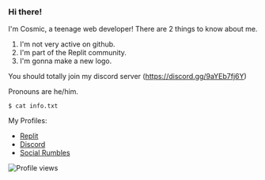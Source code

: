 ### Hi there!
I'm Cosmic, a teenage web developer! 
There are 2 things to know about me.
1. I'm not very active on github. 
2. I'm part of the Replit community. 
3. I'm gonna make a new logo. 

You should totally join my discord server (https://discord.gg/9aYEb7fj6Y)

Pronouns are he/him. 
```
$ cat info.txt
```

My Profiles: 
- [Replit](https://replit.com/@CosmicBear)
- [Discord](https://discord.com/users/811782724960256031/)
- [Social Rumbles](https://socialrumbles.com/@Cosmic6811)

![Profile views](https://gpvc.arturio.dev/Cosmic6811)

